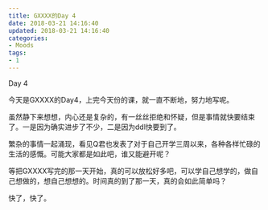 ```yaml
---
title: GXXXX的Day 4
date: 2018-03-21 14:16:40
updated: 2018-03-21 14:16:40
categories:
- Moods
tags:
- 1
---
```



Day 4

<!--more-->

今天是GXXXX的Day4，上完今天份的课，就一直不断地，努力地写呢。

虽然静下来想想，内心还是复杂的，有一丝丝拒绝和怀疑，但是事情就快要结束了。一是因为确实进步了不少，二是因为ddl快要到了。

繁杂的事情一起涌现，看见Q君也发表了对于自己开学三周以来，各种各样忙碌的生活的感慨。可能大家都是如此吧，谁又能避开呢？

等把GXXXX写完的那一天开始，真的可以放松好多吧，可以学自己想学的，做自己想做的，想自己想想的。时间真的到了那一天，真的会如此简单吗？

快了，快了。
